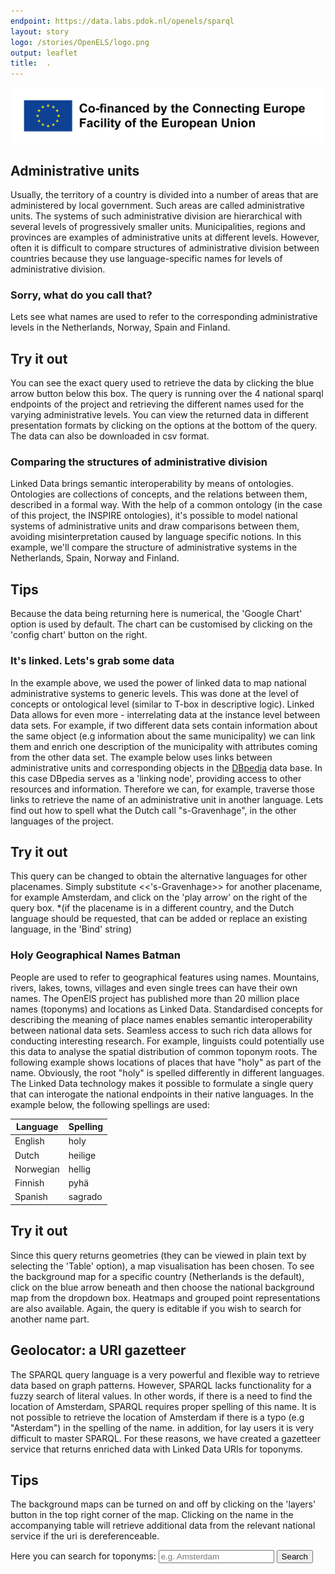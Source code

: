 ```yaml
---
endpoint: https://data.labs.pdok.nl/openels/sparql
layout: story
logo: /stories/OpenELS/logo.png
output: leaflet
title:  .
---
```


  <link rel="stylesheet" type="text/css" href="leaflet/leaflet.css"/>
  <link rel="stylesheet" type="text/css" href="/assets/css/datatables.min.css"/>
  <link rel="stylesheet" type="text/css" href="/assets/css/bootstrap.min.css"/>
  <script type="text/javascript" src="leaflet/leaflet.js"></script>
  <script type="text/javascript" src="/assets/js/bootstrap.min.js"></script>
  <script type="text/javascript" src="/assets/js/datatables.min.js"></script>
  <script type="text/javascript" src="geolocator.js"></script>  

<img src="en_horizontal_cef_logo_2.png" alt="EU logo">
    
## Administrative units

  Usually, the territory of a country is divided into a number of areas that are administered by local government. Such areas are
  called administrative units. The systems of such administrative division are hierarchical with several levels of progressively smaller units. Municipalities, regions and provinces are examples of administrative units at different levels.
  However, often it is difficult to compare structures of administrative division between countries because they use language-specific
  names for levels of administrative division.  

### Sorry, what do you call that?
Lets see what names are used to refer to the corresponding administrative levels in the Netherlands, Norway, Spain and Finland.  

<div class="alert alert-info txt" role="alert">
  <h2>Try it out</h2>
  <p>You can see the exact query used to retrieve the data by clicking the blue arrow button below this box.
  The query is running over the 4 national sparql endpoints of the project and retrieving the different names used for the varying administrative levels. You can view the returned data in different presentation formats by clicking on the options at the bottom of the query. The data can also be downloaded in csv format.</p>
</div>

  <query data-config="http://127.0.0.1:5000/stories/OpenELS/#query=PREFIX+rdf%3A+%3Chttp%3A%2F%2Fwww.w3.org%2F1999%2F02%2F22-rdf-syntax-ns%23%3E%0APREFIX+rdfs%3A+%3Chttp%3A%2F%2Fwww.w3.org%2F2000%2F01%2Frdf-schema%23%3E%0APrefix+au%3A+%3Chttp%3A%2F%2Finspire.ec.europa.eu%2Font%2Fau%23%3E%0ASELECT+%3Fcountry+(group_concat(distinct+%3F1stName%3Bseparator%3D'%2C')+as+%3F1stLevel)+(group_concat(distinct+%3F2ndName%3Bseparator%3D'%2C')+as+%3F2ndLevel)++(group_concat(distinct+%3F3rdName%3Bseparator%3D'%2C')+as+%3F3rdLevel)%0AWHERE+%7B%0A%7B++Values+(%3Fg+%3Fcountry)+%7B(%3Chttp%3A%2F%2Fdata.labs.pdok.nl%2Fdataset%2Fopenels%2Fau%3E+%22The+Netherlands%22)%7D%0A++graph+%3Fg+%7B%0A++++++%3Fau1st+au%3AAdministrativeUnit.nationalLevel+%3Chttp%3A%2F%2Finspire.ec.europa.eu%2Fcodelist%2FAdministrativeHierarchyLevel%2F1stOrder%3E%3B%0A+++++++++++++%3Chttp%3A%2F%2Finspire.ec.europa.eu%2Font%2Fau%23AdministrativeUnit.nationalLevelName%3E+%3F1stName.%0A+++++++%3Fau2nd+au%3AAdministrativeUnit.nationalLevel+%3Chttp%3A%2F%2Finspire.ec.europa.eu%2Fcodelist%2FAdministrativeHierarchyLevel%2F2ndOrder%3E%3B%0A+++++++++++++%3Chttp%3A%2F%2Finspire.ec.europa.eu%2Font%2Fau%23AdministrativeUnit.nationalLevelName%3E+%3F2ndName.%0A+++++++%3Fau3rd+au%3AAdministrativeUnit.nationalLevel+%3Chttp%3A%2F%2Finspire.ec.europa.eu%2Fcodelist%2FAdministrativeHierarchyLevel%2F3rdOrder%3E%3B%0A+++++++++++++%3Chttp%3A%2F%2Finspire.ec.europa.eu%2Font%2Fau%23AdministrativeUnit.nationalLevelName%3E+%3F3rdName.%0A+++++%7D%0A%7D%0A++Union%0A++++%7B%0A++SERVICE+%3Chttp%3A%2F%2Frdf.kartverket.no%2F%2Fsparql%3E+%7B%0A++++++Values+(%3Fg+%3Fcountry)+%7B(%3Chttp%3A%2F%2Fopenels%2Fadministrativeunits%3E+%22Norway%22)%7D%0A++graph+%3Fg+%7B%0A++++%3Fau2nd+au%3AAdministrativeUnit.nationalLevel+%222ndOrder%22%3B%0A++++++++++++++++++++++++%3Chttp%3A%2F%2Finspire.ec.europa.eu%2Font%2Fau%23AdministrativeUnit.nationalLevelName%3E+%3F2ndName.%0A++++%3Fau1st+au%3AAdministrativeUnit.nationalLevel+%221stOrder%22%3B%0A++++++++++++++++++++++++%3Chttp%3A%2F%2Finspire.ec.europa.eu%2Font%2Fau%23AdministrativeUnit.nationalLevelName%3E+%3F1stName.%0A++++%3Fau3rd+au%3AAdministrativeUnit.nationalLevel+%223rdOrder%22%3B%0A++++++++++++++++++++++++%3Chttp%3A%2F%2Finspire.ec.europa.eu%2Font%2Fau%23AdministrativeUnit.nationalLevelName%3E+%3F3rdName.%0A++%7D%0A++++%7D%0A++%7D%0A%7D%0AGroup+by+%3Fcountry%0A%0A&contentTypeConstruct=text%2Fturtle&contentTypeSelect=application%2Fsparql-results%2Bjson&endpoint=https%3A%2F%2Fdata.labs.pdok.nl%2Fopenels%2Fsparql&requestMethod=POST&tabTitle=Query&headers=%7B%7D&outputFormat=table"
       data-endpoint="https://data.labs.kadaster.nl/kadaster-dev/openels/sparql/openels"
       data-query-ref="levels_names.rq"
       data-output="table">
 </query>

### Comparing the structures of administrative division

  Linked Data brings semantic interoperability by means of ontologies. Ontologies are collections of concepts, and the relations between them, described in a formal way. With the help of a common ontology (in the case of this project, the INSPIRE ontologies), it's possible to model national systems of administrative units and draw comparisons between them, avoiding misinterpretation caused by language specific notions. 
  In this example, we'll compare the structure of administrative systems in the Netherlands, Spain, Norway and Finland. 
  
<div class="alert alert-info txt" role="alert">
  <h2>Tips</h2>
  <p>Because the data being returning here is numerical, the 'Google Chart' option is used by default. The chart can be customised by clicking on the 'config chart' button on the right.</p>
</div>

  <query data-config="https://data.labs.pdok.nl/stories/OpenELS/#query=PREFIX%20rdf%3A%20%3Chttp%3A%2F%2Fwww.w3.org%2F1999%2F02%2F22-rdf-syntax-ns%23%3E%0APREFIX%20rdfs%3A%20%3Chttp%3A%2F%2Fwww.w3.org%2F2000%2F01%2Frdf-schema%23%3E%0APREFIX%20au%3A%20%3Chttp%3A%2F%2Finspire.ec.europa.eu%2Font%2Fau%23%3E%0APREFIX%20nationallevel%3A%20%3Chttp%3A%2F%2Finspire.ec.europa.eu%2Fcodelist%2FAdministrativeHierarchyLevel%2F%3E%0APREFIX%20inspire%3A%20%3Chttp%3A%2F%2Finspire.ec.europa.eu%2Fcodelist%2FAdministrativeHierarchyLevel%2F%3E%0A%0ASELECT%20%0A%3FAdministrativeLevel%0A(count(%3FinSpain)%20as%20%3FSpain)%0A(count(%3FinNetherlands)%20as%20%3FNetherlands)%0A(count(%3FinNorway)%20as%20%3FNorway)%0A(count(%3FinFinland)%20as%20%3FFinland)%0AWHERE%20%7B%0A%20%20%7B%0A%20%20%20%20GRAPH%20%3Chttp%3A%2F%2Fdata.labs.pdok.nl%2Fdataset%2Fopenels%2Fau%3E%20%7B%0A%20%20%20%20%20%20%3FinNetherlands%20au%3AAdministrativeUnit.nationalLevel%20%3Flevel.%20%7D%0A%20%20%7D%0A%20%20%20%20Union%0A%20%20%7B%0A%20%20%20%20SERVICE%20%3Chttp%3A%2F%2Fcontenido.ign.es%2Fparliament%2Fsparql%3E%20%7B%0A%20%20%20%20%20%20GRAPH%20%3Chttp%3A%2F%2Fcontenido.ign.es%2Fopenels%2Fau%3E%20%7B%0A%20%20%20%20%20%20%3FinSpain%20au%3AAdministrativeUnit.nationalLevel%20%3Flevel.%0A%20%20%20%20%20%20%7D%0A%20%20%20%20%7D%0A%20%20%7D%0A%20%20UNION%20%0A%20%20%7B%0A%20%20%20%20SERVICE%20%3Chttp%3A%2F%2Frdf.kartverket.no%2Fsparql%3E%20%7B%0A%20%20GRAPH%20%3Chttp%3A%2F%2Fopenels%2Fadministrativeunits%3E%20%7B%0A%20%20%20%20%20%20%3FinNorway%20au%3AAdministrativeUnit.nationalLevel%20%3Flevel.%0A%0A%20%20%20%20%20%20%7D%0A%20%20%20%20%7D%20%20%20%20%0A%7D%0A%20%20%20UNION%20%7B%0A%20%20%20%20SERVICE%20%3Chttp%3A%2F%2F193.167.189.160%2Fopenels%2Ffuseki%2Fds%2Fquery%3E%20%7B%0A%20%20%20%20%20%20GRAPH%20%3Chttp%3A%2F%2Fpaikkatiedot.fi%2Fds%2Fopenels%2Fau%3E%20%7B%0A%20%20%20%20%20%20%3FinFinland%20au%3AAdministrativeUnit.nationalLevel%20%3Flevel.%7D%0A%20%20%20%20%20%20%7D%0A%20%20%20%20%7D%0A%20%20%20BIND%20(STRAFTER(str(%3Flevel)%2C%20%22http%3A%2F%2Finspire.ec.europa.eu%2Fcodelist%2FAdministrativeHierarchyLevel%2F%22)%20as%20%3FAdministrativeLevel%20)%0A%7D%20%0AGroup%20by%20%3FAdministrativeLevel%0AORDER%20BY%20%3FAdministrativeLevel&endpoint=https%3A%2F%2Fdata.labs.pdok.nl%2Fopenels%2Fsparql&requestMethod=POST&tabTitle=Query&headers=%7B%7D&contentTypeConstruct=text%2Fturtle&contentTypeSelect=application%2Fsparql-results%2Bjson&outputFormat=gchart&outputSettings=%7B%22chartConfig%22%3A%7B%22options%22%3A%7B%22annotations%22%3A%7B%22domain%22%3A%7B%7D%7D%2C%22legacyScatterChartLabels%22%3Atrue%2C%22legend%22%3A%22bottom%22%2C%22series%22%3A%7B%220%22%3A%7B%22color%22%3A%22%23980000%22%7D%2C%221%22%3A%7B%22color%22%3A%22%234a86e8%22%2C%22targetAxisIndex%22%3A0%7D%7D%2C%22isStacked%22%3Afalse%2C%22vAxes%22%3A%5B%7B%22title%22%3Anull%2C%22minValue%22%3Anull%2C%22maxValue%22%3Anull%2C%22viewWindow%22%3A%7B%22max%22%3Anull%2C%22min%22%3Anull%7D%2C%22useFormatFromData%22%3Atrue%2C%22logScale%22%3Afalse%7D%2C%7B%22viewWindow%22%3A%7B%22max%22%3Anull%2C%22min%22%3Anull%7D%2C%22minValue%22%3Anull%2C%22maxValue%22%3Anull%2C%22useFormatFromData%22%3Atrue%2C%22logScale%22%3Afalse%7D%5D%2C%22booleanRole%22%3A%22certainty%22%2C%22hAxis%22%3A%7B%22minValue%22%3Anull%2C%22maxValue%22%3Anull%2C%22viewWindow%22%3Anull%2C%22viewWindowMode%22%3Anull%2C%22useFormatFromData%22%3Atrue%2C%22title%22%3A%22Countries%22%7D%2C%22width%22%3A%22100%25%22%2C%22height%22%3A%22100%25%22%2C%22backgroundColor%22%3A%7B%22fill%22%3A%22%23f3f3f3%22%7D%2C%22domainAxis%22%3A%7B%22direction%22%3A1%7D%2C%22focusTarget%22%3A%22category%22%2C%22title%22%3A%22Number%20of%20administrative%20units%20per%20administrative%20level%22%2C%22fontName%22%3A%22sans-serif%22%7D%2C%22state%22%3A%7B%7D%2C%22view%22%3A%7B%22columns%22%3Anull%2C%22rows%22%3Anull%7D%2C%22isDefaultVisualization%22%3Afalse%2C%22chartType%22%3A%22ColumnChart%22%7D%2C%22motionChartState%22%3Anull%7D"
       data-endpoint="https://data.labs.pdok.nl/openels/sparql"
       data-query-ref="compare_AUs_transposed.rq"
       data-output="gchart">
   </query>

### It's linked. Lets's grab some data
  In the example above, we used the power of linked data to map national administrative systems to generic levels. This was done at the level of concepts or ontological level (similar to T-box in descriptive logic).
  Linked Data allows for even more - interrelating data at the instance level between data sets. For example, if two different data sets contain information about the same object (e.g information about the same municipality) we can link them and
  enrich one description of the municipality with attributes coming from the other data set.
  The example below uses links between administrative units and corresponding objects in the [DBpedia](https://wiki.dbpedia.org/) data base.
  In this case DBpedia serves as a 'linking node', providing access to other resources and information. Therefore we can, for example, traverse those links to
  retrieve the name of an administrative unit in another language. Lets find out how to spell what the Dutch call "s-Gravenhage", in the other languages of the project. 
  
<div class="alert alert-info txt" role="alert">
  <h2>Try it out</h2>
  <p>This query can be changed to obtain the alternative languages for other placenames. Simply substitute <<'s-Gravenhage>> for another placename, for example Amsterdam, and click on the 'play arrow' on the right of the query box. *(if the placename is in a different country, and the Dutch language should be requested, that can be added or replace an existing language, in the 'Bind' string)</p>
</div>

  <query data-config="http://yasgui.org/#query=PREFIX+rdfs%3A+%3Chttp%3A%2F%2Fwww.w3.org%2F2000%2F01%2Frdf-schema%23%3E%0APrefix+au%3A+%3Chttp%3A%2F%2Finspire.ec.europa.eu%2Font%2Fau%23%3E%0Aselect+distinct+%3Flanguage+%3Fname+%23%3FdutchName+%3FnorwegianName+%3FfinishName+%3FSpanishName%0AWhere+%7B%0A++++%3Fs+rdfs%3Alabel+%22's-Gravenhage%22%40nl%3B%0A+++++++rdfs%3Alabel+%3FdutchName%3B%0A+++++++rdfs%3AseeAlso+%3FinDb.++++%0A+++service+%3Chttp%3A%2F%2Ffactforge.net%2Frepositories%2Fff-news%3E+%7B%0A+++++++%3FinDb+%3Chttp%3A%2F%2Fwww.geonames.org%2Fontology%23alternateName%3E+%3Fname+.%0A+++++FILTER+((+lang(%3Fname)+%3D+%22es%22+)+%7C%7C+(+lang(%3Fname)+%3D+%22fi%22+)+%7C%7C+(+lang(%3Fname)+%3D+%22no%22+))%0A++++BInd+(if+(lang(%3Fname)+%3D+%22es%22%2C+%22Spanish%22%2C+if+(lang(%3Fname)+%3D+%22no%22%2C+%22Norwegian%22%2C+if+(lang(%3Fname)+%3D+%22fi%22%2C+%22Finnish%22%2C+%22%22)))+as+%3Flanguage)%0A%0A%7D+%0A%7D+Order+by+%3Flanguage%0A+LImit+10&contentTypeConstruct=text%2Fturtle&contentTypeSelect=application%2Fsparql-results%2Bjson&endpoint=http%3A%2F%2Fdata.labs.pdok.nl%2Fopenels%2Fsparql&requestMethod=POST&tabTitle=Query+6&headers=%7B%7D&outputFormat=table"
       data-endpoint="https://data.labs.pdok.nl/openels/sparql"
       data-query-ref="den_haag.rq"
       data-output="table">
 </query>

### Holy Geographical Names Batman

People are used to refer to geographical features using names. 
Mountains, rivers, lakes, towns, villages and even single trees can have their own names. 
The OpenElS project has published more than 20 million place names (toponyms) and locations as Linked Data. 
Standardised concepts for describing the meaning of place names enables semantic interoperability between national data sets. 
Seamless access to such rich data allows for conducting interesting research. For example, 
linguists could potentially use this data to analyse the spatial distribution of common toponym roots. 
The following example shows locations of places that have "holy" as part of the name. 
Obviously, the root "holy" is spelled differently in different languages. 
The Linked Data technology makes it possible to formulate a single query that can interogate the national endpoints in their native 
languages. 
In the example below, the following spellings are used:

|Language|Spelling|
|--------|--------|
|English| holy|
|Dutch|heilige|
|Norwegian|hellig|
|Finnish|pyhä|
|Spanish|sagrado|

<div class="alert alert-info txt" role="alert">
  <h2>Try it out</h2>
  <p>Since this query returns geometries (they can be viewed in plain text by selecting the 'Table' option), a map visualisation has been chosen. To see the background map for a specific country (Netherlands is the default), click on the blue arrow beneath and then choose the national background map from the dropdown box. Heatmaps and grouped point representations are also available. Again, the query is editable if you wish to search for another name part.</p>
</div>

  <query 
       data-endpoint="https://data.labs.pdok.nl/openels/sparql"
       data-query-ref="holy_names.rq"
       data-output="geo">
 </query>
 
 
 
## Geolocator: a URI gazetteer

 The SPARQL query language is a very powerful and flexible way to retrieve data based on graph patterns. 
 However, SPARQL lacks functionality for a fuzzy search of literal values. In other words, 
 if there is a need to find the location of Amsterdam, SPARQL requires proper spelling of this name. It is not possible 
 to retrieve the location of Amsterdam if there is a typo (e.g "Asterdam") in the spelling of the name. in addition, for lay users
 it is very difficult to master SPARQL. 
 For these reasons, we have created a gazetteer service that returns enriched data with Linked Data URIs for toponyms. 

<div class="alert alert-info txt" role="alert">
   <h2>Tips</h2>
  <p>The background maps can be turned on and off by clicking on the 'layers' button in the top right corner of the map. Clicking on the name in the accompanying table will retrieve additional data from the relevant national service if the uri is dereferenceable.</p>
</div>
 
 
  <nav class="navbar navbar-light bg-light">
       <form class="form-inline">
           <label for="topoName" class="font-weight-normal">Here you can search for toponyms:  </label>
           <input type="text" class="form-control" id="topoName" placeholder="e.g. Amsterdam"/>
           <button type="submit" id="submitButton" class="btn btn-info">Search</button>
       </form>
   </nav>
   
   <div class="container">
       <div class="row">
           <div class="col-sm-6">
               <div id="geolocator" style="width: 570px; height: 280px;"></div>
           </div>
           <div class="col-sm-5">
               <table id="table" class="table"></table>
           </div>
       </div>
   </div>
